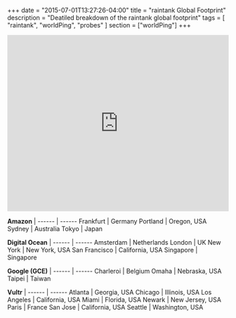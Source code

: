 +++
date = "2015-07-01T13:27:26-04:00"
title = "raintank Global Footprint"
description = "Deatiled breakdown of the raintank global footprint"
tags = [ "raintank", "worldPing", "probes" ]
section = ["worldPing"]
+++

<iframe width='100%' height='400px' frameBorder='0' src='https://a.tiles.mapbox.com/v4/wearecapacity.o2jefpi4/attribution,zoompan,zoomwheel.html?access_token=pk.eyJ1Ijoid2VhcmVjYXBhY2l0eSIsImEiOiJ2ZkcwNFBJIn0.z-6Cs83_A86Eqr3tFekS7g'></iframe>
<br/>

**Amazon** | 
------ | ------
Frankfurt | Germany
Portland | Oregon, USA
Sydney | Australia
Tokyo | Japan

**Digital Ocean** | 
------ | ------ 
Amsterdam | Netherlands
London | UK
New York | New York, USA
San Francisco | California, USA
Singapore | Singapore

**Google (GCE)** | 
------ | ------
Charleroi | Belgium
Omaha | Nebraska, USA
Taipei | Taiwan

**Vultr** | 
------ | ------
Atlanta | Georgia, USA
Chicago | Illinois, USA
Los Angeles | California, USA
Miami | Florida, USA
Newark | New Jersey, USA
Paris | France
San Jose | California, USA
Seattle | Washington, USA
